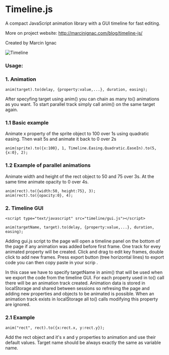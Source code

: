 # Timeline.js

A compact JavaScript animation library with a GUI timeline for fast editing.

More on project website: http://marcinignac.com/blog/timeline-js/

Created by Marcin Ignac

![Timeline](http://vorg.github.com/timeline.js/screenshots/timeline.png)

### Usage:

### 1. Animation
   
<script type="text/javascript" src="timeline/timeline.js"></script>   
   
	anim(target).to(delay, {property:value,...}, duration, easing);    

After specyfing target using anim() you can chain as many to() 
animations as you want. To start parallel track simply call 
anim() on the same target again.

### 1.1 Basic example

Animate x property of the sprite object to 100 over 1s using 
quadratic easing. Then wait 5s and animate it back to 0 over 2s  

	anim(sprite).to({x:100}, 1, Timeline.Easing.Quadratic.EaseIn).to(5, {x:0}, 2);

### 1.2 Example of parallel animations

Animate width and height of the rect object to 50 and 75 over 3s.
At the same time animate opacity to 0 over 4s.

	anim(rect).to({width:50, height:75}, 3);
	anim(rect).to({opacity:0}, 4); 
   
### 2. Timeline GUI    

	<script type="text/javascript" src="timeline/gui.js"></script>   

	anim(targetName, target).to(delay, {property:value,...}, duration, easing);
	
Adding gui.js script to the page will open a timeline panel on the 
bottom of the page if any animation was added before first frame. One
track for evey animated property will be created. Click and drag to 
edit key frames, double click to add new frames. Press export button 
(tree horizontal lines) to export code you can then copy paste in
your scrip	.   

In this case we have to specify targetName in anim() that will be
used when we export the code from the timeline GUI. For each property 
used in to() call there will be an animation track created. Animation
data is stored in localStorage and shared between sessions so 
refresing the page and adding new properties and objects to be 
animated is possible. When an animation track exists in localStorage 
all to() calls modifying this property are ignored.   


### 2.1 Example

	anim("rect", rect).to({x:rect.x, y:rect.y});

Add the rect object and it's x and y properties to animation and use
their default values. Target name should be always exactly the same as 
variable name.  

       